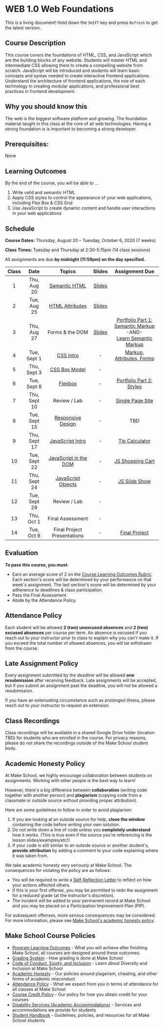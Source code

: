 # WEB 1.0 Web Foundations

<span class="refresh-instructions">This is a living document! Hold down the `SHIFT` key and press `Refresh` to get the latest version.</span>

## Course Description

This course covers the foundations of HTML, CSS, and JavaScript which are the building blocks of any website. Students will master HTML and intermediate CSS allowing them to create a compelling website from scratch. JavaScript will be introduced and students will learn basic concepts and syntax needed to create interactive frontend applications. Understand the architecture of frontend applications, the role of each technology in creating modular applications, and professional best practices in frontend development.

## Why you should know this

The web is the biggest software platform and growing. The foundation material taught in this class at the core of all web technologies. Having a strong foundation is is important to becoming a strong developer. 

## Prerequisites: 

None

## Learning Outcomes

By the end of the course, you will be able to ...

1. Write valid and semantic HTML
1. Apply CSS styles to control the appearance of your web applications, including Flex Box & CSS Grid
1. Use JavaScript to create dynamic content and handle user interactions in your web applications

## Schedule

**Course Dates:** Thursday, August 20 – Tuesday, October 6, 2020 (7 weeks)

**Class Times:** Tuesday and Thursday at 2:30–5:15pm (14 class sessions)

All assignments are due **by midnight (11:59pm) on the day specified.**

| Class |   Date    |                 Topics                  | Slides | Assignment Due |
|:-----:|:---------:|:---------------------------------------:|:------:|:--------------:|
|  1 |  Thu, Aug 20  | [Semantic HTML](Lessons/01-Semantic-HTML.md) | [Slides](https://docs.google.com/presentation/d/1N4lM8Iwa5VEeeCLw-5QyJgsUkyMakVOLWw8Nx-DGrGI/edit?usp=sharing) | |
|  2 |  Tue, Aug 25  | [HTML Attributes](Lessons/02-HTML-Attributes.md) | [Slides](https://docs.google.com/presentation/d/1Cb60k46G3NmK7qyoiGpHzo8FMGRcvrk97XgLfmQn78Y/edit?usp=sharing) |  |
|  3 |  Thu, Aug 27  | Forms & the DOM | [Slides](https://docs.google.com/presentation/d/1EW68FKT3KHE9dgr4Y1J9inthdw2aGLL8eEn1Phxbgdo/edit?usp=sharing) | [Portfolio Part 1: Semantic Markup](Assignments/01-Portfolio-Part-1-Structure.md)<br>-AND-<br>[Learn Semantic Markup](https://github.com/soggybag/learn-semantic-markup) |
|  4 |  Tue, Sept 1  | [CSS Intro](Lessons/03-CSS-Intro.md) | - | [Markup, Attributes, Forms](Assignments/02-Markup-Attributes-Forms.md) |
|  5 |  Thu, Sept 3  | [CSS Box Model](Lessons/04-CSS-Box-Model.md) | - |  |
|  6 |  Tue, Sept 8  | [Flexbox](Lessons/05-CSS-Grid.md) | - | [Portfolio Part 2: Styles](Assignments/03-Portfolio-Part-2-Styles.md) |
|  7 |  Thu, Sept 10 | Review / Lab | - | [Single Page Site](05-Single-Page-Site.md) |
|  8 |  Tue, Sept 15 | [Responsive Design](Lessons/07-Responsive-Design.md) | - | TBD |
|  9 |  Thu, Sept 17 | [JavaScript Intro](Lessons/08-JS-Intro.md) | - | [Tip Calculator](07-Tip-Calculator.md) |
| 10 |  Tue, Sept 22 | [JavaScript in the DOM](Lessons/09-JS-in-the-DOM.md) | - | [JS Shopping Cart](08-JS-Shopping-Cart.md) |
| 11 |  Thu, Sept 24 | [JavaScript Objects](Lessons/11-JS-Objects.md) | - | [JS Slide Show](09-JS-Slide-Show.md) |
| 12 |  Tue, Sept 29 | Review / Lab | - | |
| 13 |  Thu, Oct 1   | Final Assessment | - | |
| 14 |  Tue, Oct 6   | Final Project Presentations | - | [Final Project](10-Final-Project) |


## Evaluation

**To pass this course, you must**: 

- Earn an average score of 2 on the [Course Learning Outcomes Rubric](https://make.sc/web1.0-rubric). Each section's score will be determined by your performance on that week's assignment. The last section's score will be determined by your adherence to deadlines & class participation.
- Pass the Final Assessment.
- Abide by the Attendance Policy.

## Attendance Policy

Each student will be allowed **2 (two) unexcused absences** and **2 (two) excused absences** per course per term. An absence is excused if you reach out to your instructor prior to class to explain why you can't make it. If you exceed the total number of allowed absences, you will be withdrawn from the course.

## Late Assignment Policy

Every assignment submitted by the deadline will be allowed **one resubmission** after receiving feedback. Late assignments will be accepted, but if you submit an assignment past the deadline, you will not be allowed a resubmission.

If you have an extenuating circumstance such as prolonged illness, please reach out to your instructor to request an extension.

## Class Recordings

Class recordings will be available in a shared Google Drive folder (location TBD) for students who are enrolled in the course. For privacy reasons, please do not share the recordings outside of the Make School student body.

## Academic Honesty Policy

At Make School, we highly encourage collaboration between students on assignments. Working with other people is the best way to learn!

However, there's a big difference between **collaboration** (writing code together with another person) and **plagiarism** (copying code from a classmate or outside source without providing proper attribution). 

Here are some guidelines to follow in order to avoid plagiarism:

1. If you are looking at an outside source for help, **close the window** containing the code before writing your own solution.
1. Do not write down a line of code unless you **completely understand** how it works. (This is true even if the source you're referencing is the lesson slides/examples/etc!)
1. If your code is still similar to an outside source or another student's, **provide attribution** by adding a comment to your code explaining where it was taken from.

We take academic honesty very seriously at Make School. The consequences for violating the policy are as follows:

- You will be required to write a [Self-Reflection Letter](https://docs.google.com/document/d/140_PHfDh7gu33OZI_caxEtvNzAlAepjnGcbQcXZ-MRo/edit?usp=sharing) to reflect on how your actions affected others.
- If this is your first offense, you may be permitted to redo the assignment for a reduced grade (at the instructor's discretion).
- The incident will be added to your permanent record at Make School and you may be placed on a Participation Improvement Plan (PIP).

For subsequent offenses, more serious consequences may be considered. For more information, please see [Make School's academic honesty policy](https://make.sc/academic-honesty-policy).

## Make School Course Policies

- [Program Learning Outcomes](https://make.sc/program-learning-outcomes) - What you will achieve after finishing Make School, all courses are designed around these outcomes.
- [Grading System](https://make.sc/grading-system) - How grading is done at Make School
- [Code of Conduct, Equity, and Inclusion](https://make.sc/code-of-conduct) - Learn about Diversity and Inclusion at Make School
- [Academic Honesty](https://make.sc/academic-honesty-policy) - Our policies around plagerism, cheating, and other forms of academic misconduct
- [Attendance Policy](https://make.sc/attendance-policy) - What we expect from you in terms of attendance for all classes at Make School
- [Course Credit Policy](https://make.sc/course-credit-policy) - Our policy for how you obtain credit for your courses
- [Disability Services (Academic Accommodations)](https://make.sc/disability-services) - Services and accommodations we provide for students
- [Student Handbook](https://make.sc/student-handbook) - Guidelines, policies, and resources for all Make School students
